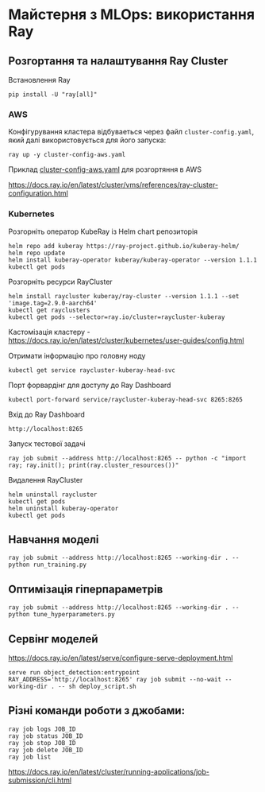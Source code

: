 # Майстерня з MLOps: використання Ray

## Розгортання та налаштування Ray Cluster

Встановлення Ray
```
pip install -U "ray[all]"
```
### AWS
Конфігурування кластера відбуваеться через файл `cluster-config.yaml`, який далі використовується для його запуска:
```
ray up -y cluster-config-aws.yaml
```
Приклад [cluster-config-aws.yaml](cluster-config-aws.yaml) для розгортяння в AWS

https://docs.ray.io/en/latest/cluster/vms/references/ray-cluster-configuration.html

### Kubernetes
Розгорніть оператор KubeRay із Helm chart репозиторія
```
helm repo add kuberay https://ray-project.github.io/kuberay-helm/
helm repo update
helm install kuberay-operator kuberay/kuberay-operator --version 1.1.1
kubectl get pods
```

Розгорніть ресурси RayCluster
```
helm install raycluster kuberay/ray-cluster --version 1.1.1 --set 'image.tag=2.9.0-aarch64'
kubectl get rayclusters
kubectl get pods --selector=ray.io/cluster=raycluster-kuberay
```

Кастомізація кластеру - https://docs.ray.io/en/latest/cluster/kubernetes/user-guides/config.html

Отримати інформацію про головну ноду 
```
kubectl get service raycluster-kuberay-head-svc
```

Порт форвардінг для доступу до Ray Dashboard
```
kubectl port-forward service/raycluster-kuberay-head-svc 8265:8265
```

Вхід до Ray Dashboard
```
http://localhost:8265
```

Запуск тестової задачі
```
ray job submit --address http://localhost:8265 -- python -c "import ray; ray.init(); print(ray.cluster_resources())"
```

Видалення RayCluster
```
helm uninstall raycluster
kubectl get pods
helm uninstall kuberay-operator
kubectl get pods
```

## Навчання моделі
```
ray job submit --address http://localhost:8265 --working-dir . -- python run_training.py
```

## Оптимізація гіперпараметрів
```
ray job submit --address http://localhost:8265 --working-dir . -- python tune_hyperparameters.py
```

## Сервінг моделей
https://docs.ray.io/en/latest/serve/configure-serve-deployment.html
```
serve run object_detection:entrypoint
RAY_ADDRESS='http://localhost:8265' ray job submit --no-wait --working-dir . -- sh deploy_script.sh
```

## Різні команди роботи з джобами:
```
ray job logs JOB_ID
ray job status JOB_ID
ray job stop JOB_ID
ray job delete JOB_ID
ray job list
```
https://docs.ray.io/en/latest/cluster/running-applications/job-submission/cli.html